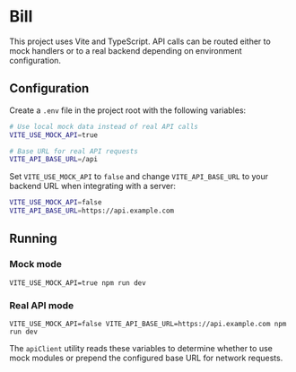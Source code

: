 # Bill

This project uses Vite and TypeScript. API calls can be routed either to mock handlers or to a real backend depending on environment configuration.

## Configuration

Create a `.env` file in the project root with the following variables:

```bash
# Use local mock data instead of real API calls
VITE_USE_MOCK_API=true

# Base URL for real API requests
VITE_API_BASE_URL=/api
```

Set `VITE_USE_MOCK_API` to `false` and change `VITE_API_BASE_URL` to your backend URL when integrating with a server:

```bash
VITE_USE_MOCK_API=false
VITE_API_BASE_URL=https://api.example.com
```

## Running

### Mock mode

```
VITE_USE_MOCK_API=true npm run dev
```

### Real API mode

```
VITE_USE_MOCK_API=false VITE_API_BASE_URL=https://api.example.com npm run dev
```

The `apiClient` utility reads these variables to determine whether to use mock modules or prepend the configured base URL for network requests.

